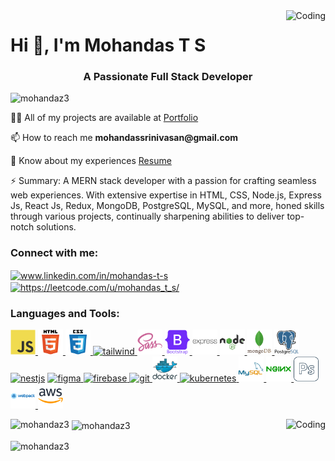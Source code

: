 <!DOCTYPE html>
<html lang="en">
<head>
  <meta charset="UTF-8">
  <meta name="viewport" content="width=device-width, initial-scale=1.0">
  
</head>
<body>
  <img align="right" alt="Coding" src="https://miro.medium.com/v2/resize:fit:1100/format:webp/1*5NSPse0Q6D9r0HaHx6Ehpw.png">
  <div class="header">
    <h1>Hi 👋, I'm Mohandas T S</h1>
  </div>
  <h3 align="center">A Passionate Full Stack Developer</h3>
  
  <div class="content">
    <div>
      <p align="left">
        <img src="https://komarev.com/ghpvc/?username=mohandaz3&label=Profile%20views&color=0e75b6&style=flat" alt="mohandaz3" />
      </p>
      <p>👨‍💻 All of my projects are available at <a href="https://mohandaz3.github.io/Mohandas-T-S/">Portfolio</a></p>
      <p>📫 How to reach me <strong>mohandassrinivasan@gmail.com</strong></p>
      <p>📄 Know about my experiences <a href="https://drive.google.com/file/d/1-c3ajb8Ofa9JGK_97vU05Ox7XxLhHJA4/view?usp=sharing">Resume</a></p>
      <p>⚡ Summary: A MERN stack developer with a passion for crafting seamless web experiences. With extensive expertise in HTML, CSS, Node.js, Express Js, React Js, Redux, MongoDB, PostgreSQL, MySQL, and more, honed skills through various projects, continually sharpening abilities to deliver top-notch solutions.</p>
      <h3>Connect with me:</h3>
      <p align="left">
        <a href="https://linkedin.com/in/www.linkedin.com/in/mohandas-t-s" target="blank">
          <img align="center" src="https://raw.githubusercontent.com/rahuldkjain/github-profile-readme-generator/master/src/images/icons/Social/linked-in-alt.svg" alt="www.linkedin.com/in/mohandas-t-s" height="30" width="40" />
        </a>
        <a href="https://www.leetcode.com/https://leetcode.com/u/mohandas_t_s/" target="blank">
          <img align="center" src="https://raw.githubusercontent.com/rahuldkjain/github-profile-readme-generator/master/src/images/icons/Social/leet-code.svg" alt="https://leetcode.com/u/mohandas_t_s/" height="30" width="40" />
        </a>
      </p>
      <h3>Languages and Tools:</h3>
      <p align="left">
        <a href="https://developer.mozilla.org/en-US/docs/Web/JavaScript" target="_blank" rel="noreferrer">
          <img src="https://raw.githubusercontent.com/devicons/devicon/master/icons/javascript/javascript-original.svg" alt="javascript" width="40" height="40"/>
        </a>
        <a href="https://www.w3.org/html/" target="_blank" rel="noreferrer">
          <img src="https://raw.githubusercontent.com/devicons/devicon/master/icons/html5/html5-original-wordmark.svg" alt="html5" width="40" height="40"/>
        </a>
        <a href="https://www.w3schools.com/css/" target="_blank" rel="noreferrer">
          <img src="https://raw.githubusercontent.com/devicons/devicon/master/icons/css3/css3-original-wordmark.svg" alt="css3" width="40" height="40"/>
        </a>
        <a href="https://tailwindcss.com/" target="_blank" rel="noreferrer">
          <img src="https://www.vectorlogo.zone/logos/tailwindcss/tailwindcss-icon.svg" alt="tailwind" width="40" height="40"/>
        </a>
        <a href="https://sass-lang.com" target="_blank" rel="noreferrer"> <img src="https://raw.githubusercontent.com/devicons/devicon/master/icons/sass/sass-original.svg" alt="sass" width="40" height="40"/> </a>
        <a href="https://getbootstrap.com" target="_blank" rel="noreferrer">
          <img src="https://raw.githubusercontent.com/devicons/devicon/master/icons/bootstrap/bootstrap-plain-wordmark.svg" alt="bootstrap" width="40" height="40"/>
        </a>
        <a href="https://expressjs.com" target="_blank" rel="noreferrer">
          <img src="https://raw.githubusercontent.com/devicons/devicon/master/icons/express/express-original-wordmark.svg" alt="express" width="40" height="40"/>
        </a>
         <a href="https://nodejs.org" target="_blank" rel="noreferrer">
          <img src="https://raw.githubusercontent.com/devicons/devicon/master/icons/nodejs/nodejs-original-wordmark.svg" alt="nodejs" width="40" height="40"/>
        </a>
        <a href="https://www.mongodb.com/" target="_blank" rel="noreferrer">
          <img src="https://raw.githubusercontent.com/devicons/devicon/master/icons/mongodb/mongodb-original-wordmark.svg" alt="mongodb" width="40" height="40"/>
        </a>
        <a href="https://www.postgresql.org" target="_blank" rel="noreferrer">
          <img src="https://raw.githubusercontent.com/devicons/devicon/master/icons/postgresql/postgresql-original-wordmark.svg" alt="postgresql" width="40" height="40"/>
        </a>
        <a href="https://nestjs.com/" target="_blank" rel="noreferrer">
  <img src="https://nestjs.com/img/logo_text.svg" alt="nestjs" width="40" height="40"/></a>
     <a href="https://www.figma.com/" target="_blank" rel="noreferrer">
          <img src="https://www.vectorlogo.zone/logos/figma/figma-icon.svg" alt="figma" width="40" height="40"/>
        </a>
        <a href="https://firebase.google.com/" target="_blank" rel="noreferrer">
          <img src="https://www.vectorlogo.zone/logos/firebase/firebase-icon.svg" alt="firebase" width="40" height="40"/>
        </a>
        <a href="https://git-scm.com/" target="_blank" rel="noreferrer">
          <img src="https://www.vectorlogo.zone/logos/git-scm/git-scm-icon.svg" alt="git" width="40" height="40"/>
        </a>
        <a href="https://www.docker.com/" target="_blank" rel="noreferrer">
          <img src="https://raw.githubusercontent.com/devicons/devicon/master/icons/docker/docker-original-wordmark.svg" alt="docker" width="40" height="40"/>
        </a>
        <a href="https://kubernetes.io" target="_blank" rel="noreferrer">
          <img src="https://www.vectorlogo.zone/logos/kubernetes/kubernetes-icon.svg" alt="kubernetes" width="40" height="40"/>
        </a>
        <a href="https://www.mysql.com/" target="_blank" rel="noreferrer">
          <img src="https://raw.githubusercontent.com/devicons/devicon/master/icons/mysql/mysql-original-wordmark.svg" alt="mysql" width="40" height="40"/>
        </a>
        <a href="https://www.nginx.com" target="_blank" rel="noreferrer">
          <img src="https://raw.githubusercontent.com/devicons/devicon/master/icons/nginx/nginx-original.svg" alt="nginx" width="40" height="40"/>
        </a>
        <a href="https://www.photoshop.com/en" target="_blank" rel="noreferrer">
          <img src="https://raw.githubusercontent.com/devicons/devicon/master/icons/photoshop/photoshop-line.svg" alt="photoshop" width="40" height="40"/>
        </a>
        <a href="https://webpack.js.org" target="_blank" rel="noreferrer">
          <img src="https://raw.githubusercontent.com/devicons/devicon/d00d0969292a6569d45b06d3f350f463a0107b0d/icons/webpack/webpack-original-wordmark.svg" alt="webpack" width="40" height="40"/>
        </a>
        <a href="https://aws.amazon.com" target="_blank" rel="noreferrer">
          <img src="https://raw.githubusercontent.com/devicons/devicon/master/icons/amazonwebservices/amazonwebservices-original-wordmark.svg" alt="aws" width="40" height="40"/>
        </a>
      </p>
      <img align="right" alt="Coding" src="https://media.giphy.com/media/qgQUggAC3Pfv687qPC/giphy.gif">
    </div>
  </div>
  <div class="stats">
    <p><img align="left" src="https://github-readme-stats.vercel.app/api/top-langs?username=mohandaz3&show_icons=true&locale=en&layout=compact" alt="mohandaz3" /></p>
    <p>&nbsp;<img align="center" src="https://github-readme-stats.vercel.app/api?username=mohandaz3&show_icons=true&locale=en" alt="mohandaz3" /></p>
    <p><img align="center" src="https://github-readme-streak-stats.herokuapp.com/?user=mohandaz3&" alt="mohandaz3" /></p>
  </div>
</body>
</html>
